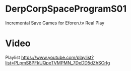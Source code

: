 # DerpCorpSpaceProgramS01
Incremental Save Games for Eforen.tv Real Play

# Video
Playlist https://www.youtube.com/playlist?list=PLpmS8PFkUQpeTVMPMN_7DeDD5dZhSCrIg
